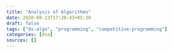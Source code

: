 ```yaml
---
title: "Analysis of Algorithms"
date: 2020-08-23T17:20:43+05:30
draft: false
tags: ["ds-algo", "programming", "competitive-programming"]
categories: [dsa]
sources: []
---
```


<!--

::Annotation Guide::
~~~~~~~~~~~~~~~~~~~~

* `em` is the modifier

1. em (_text_) - blue underline
2. strong (**text**) - yelow highlight
3. del (~~text~~) - red strike-through

4. em > em (_*text*_) - blue circle
5. em > strong (_**text**_) - lawngreen box
6. em > del (_~~text~~_) - red cross-off
-->
